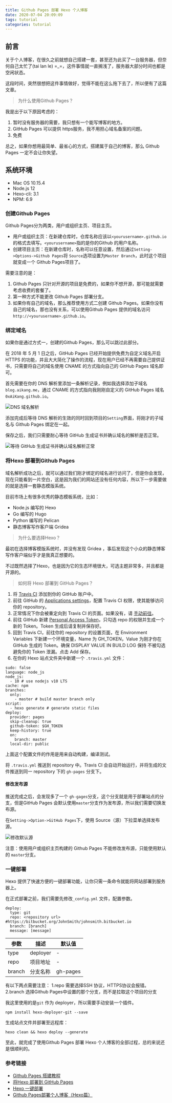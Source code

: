 ```yaml
---
title: Github Pages 部署 Hexo 个人博客
date: 2020-07-04 20:09:09
tags: tutorial
categories: tutorial
---
```

## 前言
关于个人博客，在很久之前就想自己搭建一套，甚至还为此买了一台服务器，但奈何自己太忙了(tai lan le) =_=，这件事情就一直搁浅了，服务器大部分时间也都是空闲状态。

这段时间，突然很想把这件事情做好，觉得不能在这么拖下去了，所以便有了这篇文章。

> 为什么使用Github Pages？

我是出于以下原因考虑的：
1. 暂时没有服务器的需要，我只想有一个能写博客的地方。
2. GitHub Pages 可以提供 https服务，我不用担心域名备案的问题。
3. 免费

总之，如果你想用最简单、最省心的方式，搭建属于自己的博客，那么 Github Pages 一定不会让你失望。
## 系统环境
* Mac OS 10.15.4
* Node.js 12
* Hexo-cli: 3.1
* NPM: 6.9

### 创建Github Pages
Github Pages分为两类，用户或组织主页、项目主页。

* 用户或组织主页：在新建仓库时，仓库名称应该以`<yourusername>.github.io`的格式去填写。`<yourusername>`指的是你的Github 的用户名称。
* 创建项目主页：在新建仓库时，名称可以任意设置，然后通过`Setting->Options->Github Pages`将 `Source`选项设置为`Master Branch`，此时这个项目就变成一个 Github Pages项目了。

需要注意的是：
1. Github Pages 只针对开源的项目是免费的，如果你不想开源，那可能就需要考虑收费的套餐了。
2. 第一种方式不能更改 Github Pages 部署分支。
3. 如果你有自己的域名，那么推荐使用方式二创建 Github Pages。如果你没有自己的域名，那也没有关系，可以使用Github Pages 提供的域名访问`http://<yourusername>.github.io`。

### 绑定域名
如果你是通过方式一，创建的Github Pages，那么可以跳过此部分。

在 2018 年 5 月 1 日之后，GitHub Pages 已经开始提供免费为自定义域名开启 HTTPS 的功能，并且大大简化了操作的流程，现在用户已经不再需要自己提供证书，只需要将自己的域名使用 CNAME 的方式指向自己的 GitHub Pages 域名即可。

首先需要在你的 DNS 解析里添加一条解析记录，例如我选择添加子域名`blog.aikang.me`，通过 CNAME 的方式指向我刚刚自定义的 GitHub Pages 域名 `0xAiKang.github.io`。

![DNS 域名解析](https://i.loli.net/2020/07/04/BDX384QPIZqniJU.png)

添加完成后等待 DNS 解析的生效的同时回到项目的`Setting`界面，将刚才的子域名与 Github Pages 绑定在一起。

保存之后，我们只需要耐心等待 GitHub 生成证书并确认域名的解析是否正常。

![等待 GitHub 生成证书并确认域名解析正常](https://i.loli.net/2020/07/04/OZ2Vu8p9tXgTj7q.png)

### 将Hexo 部署到Github Pages
域名解析成功之后，就可以通过我们刚才绑定的域名进行访问了，但是你会发现，现在只能看到一片空白，这是因为我们的网站还没有任何内容，所以下一步需要做的就是选择一套静态模版系统。

目前市场上有很多优秀的静态模板系统，比如：
* Node.js 编写的 Hexo
* Go 编写的 Hugo
* Python 编写的 Pelican
* 静态博客写作客户端 Gridea

> 为什么要选择Hexo？

最初在选择博客模版系统时，并没有发现 Gridea ，事后发现这个小众的静态博客写作客户端似乎才是我真正想要的。

不过既然选择了Hexo，也是因为它的生态环境很大，可选主题非常多，并且都是开源的。

> 如何将 Hexo 部署到 GitHub Pages？

1. 将 [Travis CI](https://github.com/marketplace/travis-ci) 添加到你的 GitHub 账户中。
2. 前往 GitHub 的 [Applications settings](https://github.com/settings/installations)，配置 Travis CI 权限，使其能够访问你的 repository。
3. 正常情况下你会被重定向到 Travis CI 的页面。如果没有，请 [手动前往](https://travis-ci.com/)。
4. 前往 GitHub 新建 [Personal Access Token](https://github.com/settings/tokens)，只勾选 repo 的权限并生成一个新的 Token。Token 生成后请复制并保存好。
5. 回到 Travis CI，前往你的 repository 的设置页面，在 Environment Variables 下新建一个环境变量，Name 为 GH_TOKEN，Value 为刚才你在 GitHub 生成的 Token。确保 DISPLAY VALUE IN BUILD LOG 保持 不被勾选 避免你的 Token 泄漏。点击 Add 保存。
6. 在你的 Hexo 站点文件夹中新建一个 `.travis.yml` 文件：

```
sudo: false
language: node_js
node_js:
  - 10 # use nodejs v10 LTS
cache: npm
branches:
  only:
    - master # build master branch only
script:
  - hexo generate # generate static files
deploy:
  provider: pages
  skip-cleanup: true
  github-token: $GH_TOKEN
  keep-history: true
  on:
    branch: master
  local-dir: public
```
上面这个配置文件的作用是用来自动构建，编译测试。

将 `.travis.yml` 推送到 repository 中。Travis CI 会自动开始运行，并将生成的文件推送到同一 repository 下的 `gh-pages` 分支下。

#### 修改发布源
推送完成之后，会发现多了一个 `gh-gages`分支，这个分支就是用于部署站点的分支，但是GitHub Pages 会默认使用`master`分支作为发布源，所以我们需要切换发布源。

在`Setting->Option->GitHub Pages`下，使用 Source（源）下拉菜单选择发布源。

![修改默认源](https://i.loli.net/2020/07/04/AHldtP2bIhaqr8c.png)

注意：使用用户或组织主页构建的 Github Pages 不能修改发布源，只能使用默认的 `master`分支。

### 一键部署
Hexo 提供了快速方便的一键部署功能，让你只需一条命令就能将网站部署到服务器上。

在正式部署之前，我们需要先修改`_config.yml` 文件，配置参数。

```
deploy:
  type: git
  repo: <repository url> #https://bitbucket.org/JohnSmith/johnsmith.bitbucket.io
  branch: [branch]
  message: [message]
```
|参数|描述|默认值|
|-|-|-|
|type|deployer|-|
|repo|项目地址|-|
|branch|分支名称|gh-pages|

有以下两点需要注意：
1.repo 需要选择SSH 协议，HTTPS协议会报错。
2.branch 选择Github Pages中设置的那个分支，而不是拉取这个项目的分支

我这里使用的是`git` 作为 deployer，所以需要手动安装一个插件。

```
npm install hexo-deployer-git --save
```

生成站点文件并部署至远程库：
```
hexo clean && hexo deploy --generate
```

至此，就完成了使用Github Pages 部署 Hexo 个人博客的全部过程，总的来说还是很顺利的。

### 参考链接
* [Github Pages 搭建教程](https://sspai.com/post/54608)
* [将Hexo 部署到 GitHub Pages](https://hexo.io/zh-cn/docs/github-pages.html)
* [Hexo 一键部署](https://hexo.io/zh-cn/docs/one-command-deployment.html)
* [Github Pages部署个人博客（Hexo篇）](https://juejin.im/post/5acf02086fb9a028b92d8652#heading-15)